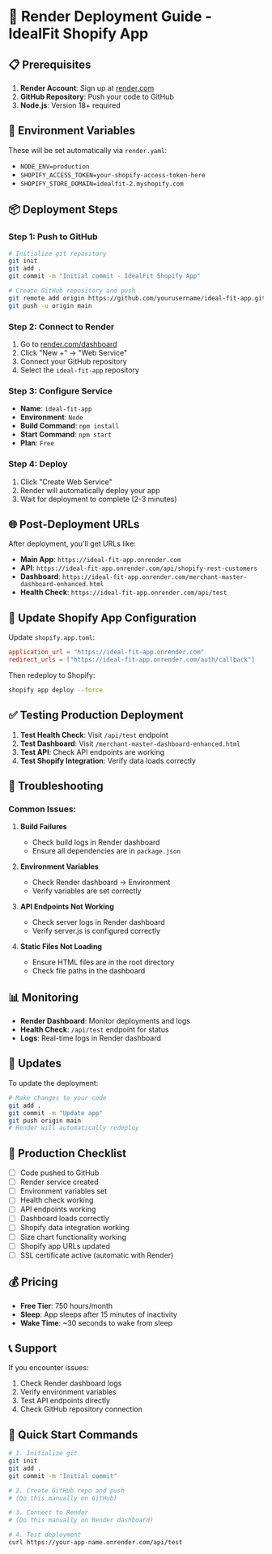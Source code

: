 # 🚀 Render Deployment Guide - IdealFit Shopify App

## 📋 Prerequisites

1. **Render Account**: Sign up at [render.com](https://render.com)
2. **GitHub Repository**: Push your code to GitHub
3. **Node.js**: Version 18+ required

## 🔧 Environment Variables

These will be set automatically via `render.yaml`:
- `NODE_ENV=production`
- `SHOPIFY_ACCESS_TOKEN=your-shopify-access-token-here`
- `SHOPIFY_STORE_DOMAIN=idealfit-2.myshopify.com`

## 📦 Deployment Steps

### Step 1: Push to GitHub
```bash
# Initialize git repository
git init
git add .
git commit -m "Initial commit - IdealFit Shopify App"

# Create GitHub repository and push
git remote add origin https://github.com/yourusername/ideal-fit-app.git
git push -u origin main
```

### Step 2: Connect to Render
1. Go to [render.com/dashboard](https://render.com/dashboard)
2. Click "New +" → "Web Service"
3. Connect your GitHub repository
4. Select the `ideal-fit-app` repository

### Step 3: Configure Service
- **Name**: `ideal-fit-app`
- **Environment**: `Node`
- **Build Command**: `npm install`
- **Start Command**: `npm start`
- **Plan**: `Free`

### Step 4: Deploy
1. Click "Create Web Service"
2. Render will automatically deploy your app
3. Wait for deployment to complete (2-3 minutes)

## 🌐 Post-Deployment URLs

After deployment, you'll get URLs like:
- **Main App**: `https://ideal-fit-app.onrender.com`
- **API**: `https://ideal-fit-app.onrender.com/api/shopify-rest-customers`
- **Dashboard**: `https://ideal-fit-app.onrender.com/merchant-master-dashboard-enhanced.html`
- **Health Check**: `https://ideal-fit-app.onrender.com/api/test`

## 🔄 Update Shopify App Configuration

Update `shopify.app.toml`:

```toml
application_url = "https://ideal-fit-app.onrender.com"
redirect_urls = ["https://ideal-fit-app.onrender.com/auth/callback"]
```

Then redeploy to Shopify:
```bash
shopify app deploy --force
```

## ✅ Testing Production Deployment

1. **Test Health Check**: Visit `/api/test` endpoint
2. **Test Dashboard**: Visit `/merchant-master-dashboard-enhanced.html`
3. **Test API**: Check API endpoints are working
4. **Test Shopify Integration**: Verify data loads correctly

## 🐛 Troubleshooting

### Common Issues:

1. **Build Failures**
   - Check build logs in Render dashboard
   - Ensure all dependencies are in `package.json`

2. **Environment Variables**
   - Check Render dashboard → Environment
   - Verify variables are set correctly

3. **API Endpoints Not Working**
   - Check server logs in Render dashboard
   - Verify server.js is configured correctly

4. **Static Files Not Loading**
   - Ensure HTML files are in the root directory
   - Check file paths in the dashboard

## 📊 Monitoring

- **Render Dashboard**: Monitor deployments and logs
- **Health Check**: `/api/test` endpoint for status
- **Logs**: Real-time logs in Render dashboard

## 🔄 Updates

To update the deployment:
```bash
# Make changes to your code
git add .
git commit -m "Update app"
git push origin main
# Render will automatically redeploy
```

## 🎯 Production Checklist

- [ ] Code pushed to GitHub
- [ ] Render service created
- [ ] Environment variables set
- [ ] Health check working
- [ ] API endpoints working
- [ ] Dashboard loads correctly
- [ ] Shopify data integration working
- [ ] Size chart functionality working
- [ ] Shopify app URLs updated
- [ ] SSL certificate active (automatic with Render)

## 💰 Pricing

- **Free Tier**: 750 hours/month
- **Sleep**: App sleeps after 15 minutes of inactivity
- **Wake Time**: ~30 seconds to wake from sleep

## 📞 Support

If you encounter issues:
1. Check Render dashboard logs
2. Verify environment variables
3. Test API endpoints directly
4. Check GitHub repository connection

## 🚀 Quick Start Commands

```bash
# 1. Initialize git
git init
git add .
git commit -m "Initial commit"

# 2. Create GitHub repo and push
# (Do this manually on GitHub)

# 3. Connect to Render
# (Do this manually on Render dashboard)

# 4. Test deployment
curl https://your-app-name.onrender.com/api/test
```